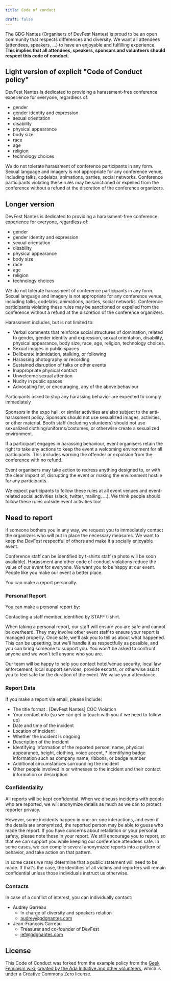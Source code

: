 ```yaml
---
title: Code of conduct

draft: false
---
```


The GDG Nantes (Organisers of DevFest Nantes) is proud to be an open community that respects differences and diversity. We want all attendees (attendees, speakers, ...) to have an enjoyable and fulfilling experience. **This implies that all attendees, speakers, sponsors and volunteers should respect this code of conduct.**

## Light version of explicit "Code of Conduct policy"

DevFest Nantes is dedicated to providing a harassment-free conference experience for everyone, regardless of:

* gender
* gender identity and expression
* sexual orientation
* disability
* physical appearance
* body size
* race
* age
* religion
* technology choices

We do not tolerate harassment of conference participants in any form. Sexual language and imagery is not appropriate for any conference venue, including talks, codelabs, animations, parties, social networks. Conference participants violating these rules may be sanctioned or expelled from the conference without a refund at the discretion of the conference organizers.

## Longer version

DevFest Nantes is dedicated to providing a harassment-free conference experience for everyone, regardless of:

* gender
* gender identity and expression
* sexual orientation
* disability
* physical appearance
* body size
* race
* age
* religion
* technology choices

We do not tolerate harassment of conference participants in any form. Sexual language and imagery is not appropriate for any conference venue, including talks, codelabs, animations, parties, social networks. Conference participants violating these rules may be sanctioned or expelled from the conference without a refund at the discretion of the conference organizers.

Harassment includes, but is not limited to:

* Verbal comments that reinforce social structures of domination, related to gender, gender identity and expression, sexual orientation, disability, physical appearance, body size, race, age, religion, technology choices.
* Sexual images in public spaces
* Deliberate intimidation, stalking, or following
* Harassing photography or recording
* Sustained disruption of talks or other events
* Inappropriate physical contact
* Unwelcome sexual attention
* Nudity in public spaces
* Advocating for, or encouraging, any of the above behaviour

Participants asked to stop any harassing behavior are expected to comply immediately

Sponsors in the expo hall, or similar activities are also subject to the anti-harassment policy. Sponsors should not use sexualized images, activities, or other material. Booth staff (including volunteers) should not use sexualized clothing/uniforms/costumes, or otherwise create a sexualized environment.

If a participant engages in harassing behaviour, event organisers retain the right to take any actions to keep the event a welcoming environment for all participants. This includes warning the offender or expulsion from the conference with no refund.

Event organisers may take action to redress anything designed to, or with the clear impact of, disrupting the event or making the environment hostile for any participants.

We expect participants to follow these rules at all event venues and event-related social activities (slack, twitter, mailing, ...). We think people should follow these rules outside event activities too!

## Need to report

If someone bothers you in any way, we request you to immediately contact the organizers who will put in place the necessary measures. We want to keep the DevFest respectful of others and make it a socially enjoyable event.

Conference staff can be identified by t-shirts staff (a photo will be soon available). Harassment and other code of conduct violations reduce the value of our event for everyone. We want you to be happy at our event. People like you make our event a better place.

You can make a report personally.

### Personal Report

You can make a personal report by:

Contacting a staff member, identified by STAFF t-shirt.

When taking a personal report, our staff will ensure you are safe and cannot be overheard. They may involve other event staff to ensure your report is managed properly. Once safe, we'll ask you to tell us about what happened. This can be upsetting, but we'll handle it as respectfully as possible, and you can bring someone to support you. You won't be asked to confront anyone and we won't tell anyone who you are.

Our team will be happy to help you contact hotel/venue security, local law enforcement, local support services, provide escorts, or otherwise assist you to feel safe for the duration of the event. We value your attendance.

### Report Data

If you make a report via email, please include:

* The title format : [DevFest Nantes] COC Violation
* Your contact info (so we can get in touch with you if we need to follow up)
* Date and time of the incident
* Location of incident
* Whether the incident is ongoing
* Description of the incident
* Identifying information of the reported person: name, physical appearance, height, clothing, voice accent, * identifying badge information such as company name, ribbons, or badge number
* Additional circumstances surrounding the incident
* Other people involved in or witnesses to the incident and their contact information or description


### Confidentiality

All reports will be kept confidential. When we discuss incidents with people who are reported, we will anonymize details as much as we can to protect reporter privacy.

However, some incidents happen in one-on-one interactions, and even if the details are anonymized, the reported person may be able to guess who made the report. If you have concerns about retaliation or your personal safety, please note those in your report. We still encourage you to report, so that we can support you while keeping our conference attendees safe. In some cases, we can compile several anonymized reports into a pattern of behavior, and take action on that pattern.

In some cases we may determine that a public statement will need to be made. If that's the case, the identities of all victims and reporters will remain confidential unless those individuals instruct us otherwise.

### Contacts

In case of a conflict of interest, you can individually contact:

* Audrey Garreau
  * In charge of diversity and speakers relation
  * audrey@gdgnantes.com
* Jean-François Garreau
  * Treasurer and co-founder of DevFest
  * jef@gdgnantes.com


## License

This Code of Conduct was forked from the example policy from the [Geek Feminism wiki](http://geekfeminism.wikia.com/wiki/Conference_anti-harassment/Policy), [created by the Ada Initiative and other volunteers](http://geekfeminism.wikia.com/wiki/Conference_anti-harassment/Policy), which is under a Creative Commons Zero license.